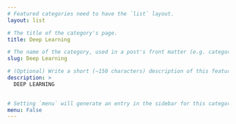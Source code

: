 ```yaml
---
# Featured categories need to have the `list` layout.
layout: list

# The title of the category's page.
title: Deep Learning

# The name of the category, used in a post's front matter (e.g. category: <slug>).
slug: Deep Learning

# (Optional) Write a short (~150 characters) description of this featured category.
description: >
  DEEP LEARNING
   

# Setting `menu` will generate an entry in the sidebar for this category.
menu: False
---
```

